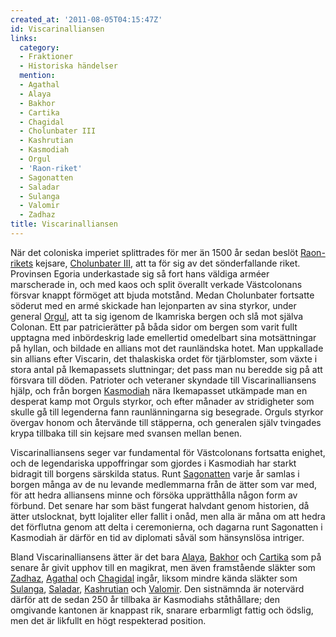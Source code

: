 ```yaml
---
created_at: '2011-08-05T04:15:47Z'
id: Viscarinalliansen
links:
  category:
  - Fraktioner
  - Historiska händelser
  mention:
  - Agathal
  - Alaya
  - Bakhor
  - Cartika
  - Chagidal
  - Cholunbater III
  - Kashrutian
  - Kasmodiah
  - Orgul
  - 'Raon-riket'
  - Sagonatten
  - Saladar
  - Sulanga
  - Valomir
  - Zadhaz
title: Viscarinalliansen
---
```


När det coloniska imperiet splittrades för mer än 1500 år sedan beslöt [Raon-rikets] kejsare,
[Cholunbater III], att ta för sig av det sönderfallande riket. Provinsen Egoria underkastade sig så
fort hans väldiga arméer marscherade in, och med kaos och split överallt verkade Västcolonans
försvar knappt förmöget att bjuda motstånd. Medan Cholunbater fortsatte söderut med en armé skickade
han lejonparten av sina styrkor, under general [Orgul], att ta sig igenom de Ikamriska bergen och
slå mot själva Colonan. Ett par patricierätter på båda sidor om bergen som varit fullt upptagna med
inbördeskrig lade emellertid omedelbart sina motsättningar på hyllan, och bildade en allians mot det
raunländska hotet. Man uppkallade sin allians efter Viscarin, det thalaskiska ordet för
tjärblomster, som växte i stora antal på Ikemapassets sluttningar; det pass man nu beredde sig på
att försvara till döden. Patrioter och veteraner skyndade till Viscarinalliansens hjälp, och från
borgen [Kasmodiah] nära Ikemapasset utkämpade man en desperat kamp mot Orguls styrkor, och efter
månader av stridigheter som skulle gå till legenderna fann raunlänningarna sig besegrade. Orguls
styrkor övergav honom och återvände till stäpperna, och generalen själv tvingades krypa tillbaka
till sin kejsare med svansen mellan benen.

Viscarinalliansens seger var fundamental för Västcolonans fortsatta enighet, och de legendariska
uppoffringar som gjordes i Kasmodiah har starkt bidragit till borgens särskilda status. Runt
[Sagonatten] varje år samlas i borgen många av de nu levande medlemmarna från de ätter som var med,
för att hedra alliansens minne och försöka upprätthålla någon form av förbund. Det senare har som
bäst fungerat halvdant genom historien, då ätter utslocknat, bytt lojaliter eller fallit i onåd, men
alla är måna om att hedra det förflutna genom att delta i ceremonierna, och dagarna runt Sagonatten
i Kasmodiah är därför en tid av diplomati såväl som hänsynslösa intriger.

Bland Viscarinalliansens ätter är det bara [Alaya], [Bakhor] och [Cartika] som på senare år givit
upphov till en magikrat, men även framstående släkter som [Zadhaz], [Agathal] och [Chagidal] ingår,
liksom mindre kända släkter som [Sulanga], [Saladar], [Kashrutian] och [Valomir]. Den sistnämnda är
notervärd därför att de sedan 250 år tillbaka är Kasmodiahs ståthållare; den omgivande kantonen är
knappast rik, snarare erbarmligt fattig och ödslig, men det är likfullt en högt respekterad
position.

  [Raon-rikets]: Raon-riket
  [Cholunbater III]: Cholunbater_III
  [Orgul]: Orgul
  [Kasmodiah]: Kasmodiah
  [Sagonatten]: Sagonatten
  [Alaya]: Alaya
  [Bakhor]: Bakhor
  [Cartika]: Cartika
  [Zadhaz]: Zadhaz
  [Agathal]: Agathal
  [Chagidal]: Chagidal
  [Sulanga]: Sulanga
  [Saladar]: Saladar
  [Kashrutian]: Kashrutian
  [Valomir]: Valomir